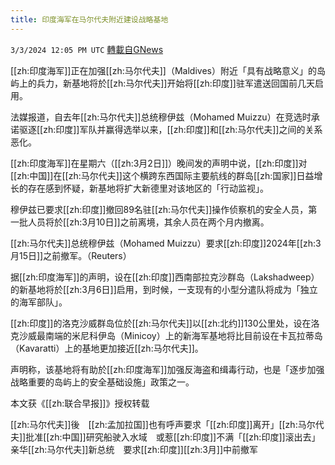 ```yaml
---
title: 印度海军在马尔代夫附近建设战略基地
---
```

`3/3/2024 12:05 PM UTC` [轉載自GNews](https://gnews.org/articles/2360946)

[[zh:印度海军]]正在加强[[zh:马尔代夫]]（Maldives）附近「具有战略意义」的岛屿上的兵力，新基地将於[[zh:马尔代夫]]开始将[[zh:印度]]驻军遣送回国前几天启用。

法媒报道，自去年[[zh:马尔代夫]]总统穆伊兹（Mohamed Muizzu）在竞选时承诺驱逐[[zh:印度]]军队并赢得选举以来，[[zh:印度]]和[[zh:马尔代夫]]之间的关系恶化。

[[zh:印度海军]]在星期六（[[zh:3月2日]]）晚间发的声明中说，[[zh:印度]]对[[zh:中国]]在[[zh:马尔代夫]]这个横跨东西国际主要航线的群岛[[zh:国家]]日益增长的存在感到怀疑，新基地将扩大新德里对该地区的「行动监视」。

穆伊兹已要求[[zh:印度]]撤回89名驻[[zh:马尔代夫]]操作侦察机的安全人员，第一批人员将於[[zh:3月10日]]之前离境，其余人员在两个月内撤离。

[[zh:马尔代夫]]总统穆伊兹（Mohamed Muizzu）要求[[zh:印度]]2024年[[zh:3月15日]]之前撤军。（Reuters）

据[[zh:印度海军]]的声明，设在[[zh:印度]]西南部拉克沙群岛（Lakshadweep）的新基地将於[[zh:3月6日]]启用，到时候，一支现有的小型分遣队将成为「独立的海军部队」。

[[zh:印度]]的洛克沙威群岛位於[[zh:马尔代夫]]以[[zh:北约]]130公里处，设在洛克沙威最南端的米尼科伊岛（Minicoy）上的新海军基地将比目前设在卡瓦拉蒂岛（Kavaratti）上的基地更加接近[[zh:马尔代夫]]。

声明称，该基地将有助於[[zh:印度海军]]加强反海盗和缉毒行动，也是「逐步加强战略重要的岛屿上的安全基础设施」政策之一。

本文获《[[zh:联合早报]]》授权转载

[[zh:马尔代夫]]後　[[zh:孟加拉国]]也有呼声要求「[[zh:印度]]离开」[[zh:马尔代夫]]批准[[zh:中国]]研究船驶入水域　或惹[[zh:印度]]不满「[[zh:印度]]滚出去」亲华[[zh:马尔代夫]]新总统　要求[[zh:印度]][[zh:3月]]中前撤军
